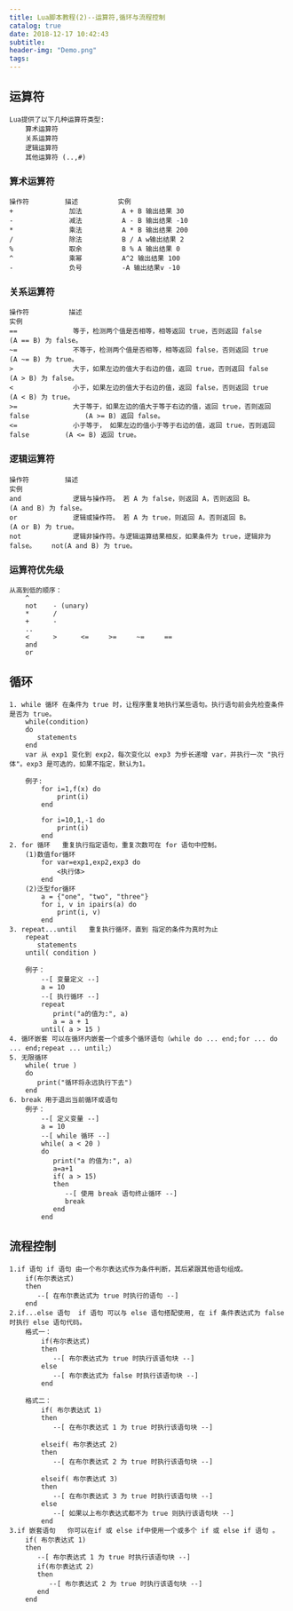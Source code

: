 ```yaml
---
title: Lua脚本教程(2)--运算符,循环与流程控制
catalog: true
date: 2018-12-17 10:42:43
subtitle:
header-img: "Demo.png"
tags:
---
```

## 运算符
    Lua提供了以下几种运算符类型:
        算术运算符
        关系运算符
        逻辑运算符
        其他运算符 (..,#)
    
### 算术运算符
    操作符         描述          实例
    +              加法          A + B 输出结果 30
    -              减法          A - B 输出结果 -10
    *              乘法          A * B 输出结果 200
    /              除法          B / A w输出结果 2
    %              取余          B % A 输出结果 0
    ^              乘幂          A^2 输出结果 100
    -              负号          -A 输出结果v -10

### 关系运算符
    操作符          描述	                                                                        实例
    ==              等于，检测两个值是否相等，相等返回 true，否则返回 false	                    (A == B) 为 false。
    ~=              不等于，检测两个值是否相等，相等返回 false，否则返回 true	                    (A ~= B) 为 true。
    >               大于，如果左边的值大于右边的值，返回 true，否则返回 false	                    (A > B) 为 false。
    <               小于，如果左边的值大于右边的值，返回 false，否则返回 true	                    (A < B) 为 true。
    >=              大于等于，如果左边的值大于等于右边的值，返回 true，否则返回 false	            (A >= B) 返回 false。
    <=              小于等于， 如果左边的值小于等于右边的值，返回 true，否则返回 false	        (A <= B) 返回 true。     

### 逻辑运算符
    操作符	        描述                                                                 实例
    and             逻辑与操作符。 若 A 为 false，则返回 A，否则返回 B。	                 (A and B) 为 false。
    or              逻辑或操作符。 若 A 为 true，则返回 A，否则返回 B。	                 (A or B) 为 true。
    not             逻辑非操作符。与逻辑运算结果相反，如果条件为 true，逻辑非为 false。    not(A and B) 为 true。

### 运算符优先级
    从高到低的顺序：
        ^
        not    - (unary)
        *      /
        +      -
        ..
        <      >      <=     >=     ~=     ==
        and
        or
        
## 循环
    1. while 循环	在条件为 true 时，让程序重复地执行某些语句。执行语句前会先检查条件是否为 true。
        while(condition)
        do
           statements
        end
        var 从 exp1 变化到 exp2，每次变化以 exp3 为步长递增 var，并执行一次 "执行体"。exp3 是可选的，如果不指定，默认为1。
        
        例子:
            for i=1,f(x) do
                print(i)
            end
             
            for i=10,1,-1 do
                print(i)
            end
    2. for 循环	重复执行指定语句，重复次数可在 for 语句中控制。
        (1)数值for循环
            for var=exp1,exp2,exp3 do  
                <执行体>  
            end  
        (2)泛型for循环   
            a = {"one", "two", "three"}
            for i, v in ipairs(a) do
                print(i, v)
            end 
    3. repeat...until	重复执行循环，直到 指定的条件为真时为止
        repeat
           statements
        until( condition )
        
        例子：
            --[ 变量定义 --]
            a = 10
            --[ 执行循环 --]
            repeat
               print("a的值为:", a)
               a = a + 1
            until( a > 15 )  
    4. 循环嵌套	可以在循环内嵌套一个或多个循环语句（while do ... end;for ... do ... end;repeat ... until;）
    5. 无限循环
        while( true )
        do
           print("循环将永远执行下去")
        end
    6. break 用于退出当前循环或语句
        例子：
            --[ 定义变量 --]
            a = 10
            --[ while 循环 --]
            while( a < 20 )
            do
               print("a 的值为:", a)
               a=a+1
               if( a > 15)
               then
                  --[ 使用 break 语句终止循环 --]
                  break
               end
            end    
            
## 流程控制
    1.if 语句	if 语句 由一个布尔表达式作为条件判断，其后紧跟其他语句组成。
        if(布尔表达式)
        then
           --[ 在布尔表达式为 true 时执行的语句 --]
        end
    2.if...else 语句	if 语句 可以与 else 语句搭配使用, 在 if 条件表达式为 false 时执行 else 语句代码。
        格式一：
            if(布尔表达式)
            then
               --[ 布尔表达式为 true 时执行该语句块 --]
            else
               --[ 布尔表达式为 false 时执行该语句块 --]
            end
        
        格式二：
            if( 布尔表达式 1)
            then
               --[ 在布尔表达式 1 为 true 时执行该语句块 --]
            
            elseif( 布尔表达式 2)
            then
               --[ 在布尔表达式 2 为 true 时执行该语句块 --]
            
            elseif( 布尔表达式 3)
            then
               --[ 在布尔表达式 3 为 true 时执行该语句块 --]
            else 
               --[ 如果以上布尔表达式都不为 true 则执行该语句块 --]
            end
    3.if 嵌套语句	你可以在if 或 else if中使用一个或多个 if 或 else if 语句 。
        if( 布尔表达式 1)
        then
           --[ 布尔表达式 1 为 true 时执行该语句块 --]
           if(布尔表达式 2)
           then
              --[ 布尔表达式 2 为 true 时执行该语句块 --]
           end
        end

